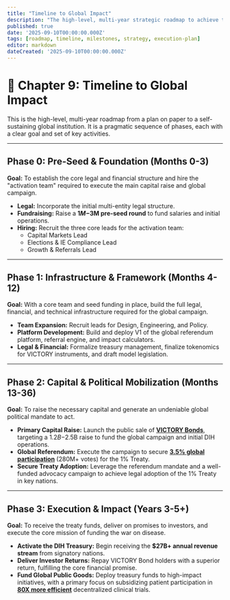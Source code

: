 ```yaml
---
title: "Timeline to Global Impact"
description: "The high-level, multi-year strategic roadmap to achieve the 1% Treaty, from initial pre-seed funding to activating the multi-billion dollar DIH Treasury."
published: true
date: '2025-09-10T00:00:00.000Z'
tags: [roadmap, timeline, milestones, strategy, execution-plan]
editor: markdown
dateCreated: '2025-09-10T00:00:00.000Z'
---
```


# 📖 Chapter 9: Timeline to Global Impact

This is the high-level, multi-year roadmap from a plan on paper to a self-sustaining global institution. It is a pragmatic sequence of phases, each with a clear goal and set of key activities.

---

## Phase 0: Pre-Seed & Foundation (Months 0-3)

**Goal:** To establish the core legal and financial structure and hire the "activation team" required to execute the main capital raise and global campaign.

-   **Legal:** Incorporate the initial multi-entity legal structure.
-   **Fundraising:** Raise a **$1M-$3M pre-seed round** to fund salaries and initial operations.
-   **Hiring:** Recruit the three core leads for the activation team:
    -   Capital Markets Lead
    -   Elections & IE Compliance Lead
    -   Growth & Referrals Lead

---

## Phase 1: Infrastructure & Framework (Months 4-12)

**Goal:** With a core team and seed funding in place, build the full legal, financial, and technical infrastructure required for the global campaign.

-   **Team Expansion:** Recruit leads for Design, Engineering, and Policy.
-   **Platform Development:** Build and deploy V1 of the global referendum platform, referral engine, and impact calculators.
-   **Legal & Financial:** Formalize treasury management, finalize tokenomics for VICTORY instruments, and draft model legislation.

---

## Phase 2: Capital & Political Mobilization (Months 13-36)

**Goal:** To raise the necessary capital and generate an undeniable global political mandate to act.

-   **Primary Capital Raise:** Launch the public sale of **[VICTORY Bonds](./economics.md)**, targeting a $1.2B-$2.5B raise to fund the global campaign and initial DIH operations.
-   **Global Referendum:** Execute the campaign to secure **[3.5% global participation](./strategy.md)** (280M+ votes) for the 1% Treaty.
-   **Secure Treaty Adoption:** Leverage the referendum mandate and a well-funded advocacy campaign to achieve legal adoption of the 1% Treaty in key nations.

---

## Phase 3: Execution & Impact (Years 3-5+)

**Goal:** To receive the treaty funds, deliver on promises to investors, and execute the core mission of funding the war on disease.

-   **Activate the DIH Treasury:** Begin receiving the **$27B+ annual revenue stream** from signatory nations.
-   **Deliver Investor Returns:** Repay VICTORY Bond holders with a superior return, fulfilling the core financial promise.
-   **Fund Global Public Goods:** Deploy treasury funds to high-impact initiatives, with a primary focus on subsidizing patient participation in **[80X more efficient](./proof.md)** decentralized clinical trials.
